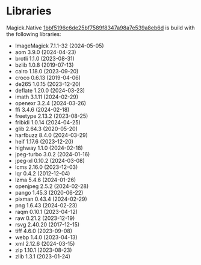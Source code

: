 # Libraries
Magick.Native [1bbf5196c6de25bf7589f8347a98a7e539a8eb6d](https://github.com/dlemstra/Magick.Native/commit/1bbf5196c6de25bf7589f8347a98a7e539a8eb6d) is build with the following libraries:

- ImageMagick 7.1.1-32 (2024-05-05)
- aom 3.9.0 (2024-04-23)
- brotli 1.1.0 (2023-08-31)
- bzlib 1.0.8 (2019-07-13)
- cairo 1.18.0 (2023-09-20)
- croco 0.6.13 (2019-04-06)
- de265 1.0.15 (2023-12-20)
- deflate 1.20.0 (2024-03-23)
- imath 3.1.11 (2024-02-29)
- openexr 3.2.4 (2024-03-26)
- ffi 3.4.6 (2024-02-18)
- freetype 2.13.2 (2023-08-25)
- fribidi 1.0.14 (2024-04-25)
- glib 2.64.3 (2020-05-20)
- harfbuzz 8.4.0 (2024-03-29)
- heif 1.17.6 (2023-12-20)
- highway 1.1.0 (2024-02-18)
- jpeg-turbo 3.0.2 (2024-01-16)
- jpeg-xl 0.10.2 (2024-03-08)
- lcms 2.16.0 (2023-12-03)
- lqr 0.4.2 (2012-12-04)
- lzma 5.4.6 (2024-01-26)
- openjpeg 2.5.2 (2024-02-28)
- pango 1.45.3 (2020-06-22)
- pixman 0.43.4 (2024-02-29)
- png 1.6.43 (2024-02-23)
- raqm 0.10.1 (2023-04-12)
- raw 0.21.2 (2023-12-19)
- rsvg 2.40.20 (2017-12-15)
- tiff 4.6.0 (2023-09-08)
- webp 1.4.0 (2023-04-13)
- xml 2.12.6 (2024-03-15)
- zip 1.10.1 (2023-08-23)
- zlib 1.3.1 (2023-01-24)
